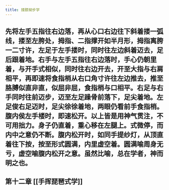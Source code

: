 ```yaml
---
title: 搂膝拗步学
---
```


## 先将左手五指往右边落，再从心口右边往下斜着搂一弧线，搂至左胯处，拇指、二指撑开如半月形，拇指离胯一二寸许，左足于左手搂时，同时往左边斜着迈去，足后跟着地。右手与左手五指往右边落时，手心仍朝里着，与开手式相似，同时往右边开去，开至大指与右肩相平，再即速将食指梢从右口角寸许往左边推去，推至胳膊似直非直，似屈非屈，食指梢与口相平。右足与右手同时往前迈步，迈至左足躁骨前落下，足尖着地。左足俊右足迈时，足尖徐徐着地，两眼仍看前手食指梢。腹内侯左手楼时，即速松开。以上皆是用神气贯注，不可用拙力。身子仍直着，重心移在左腿上。式微停，而内中之意仍不断。腹内松开时，如同手提纱灯，从顶直着往下按，按至形式圆满，内里虚空着。圆满喻周身无亏，虚空喻腹内松开之意。虽然比喻，总在学者，神而明之也。

## 第十二章 [[手挥琵琶式学]]
